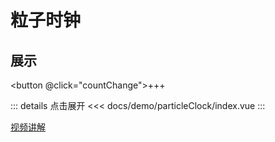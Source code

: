 # 粒子时钟

## 展示

<script setup>
import demo from "./index.vue"
import card from "./flipCard.vue"
import festivalCountdown from "./festivalCountdown.vue"
import {ref} from 'vue'
const refCount = ref(0)
const countChange = ()=>{
    refCount.value+=1
}
</script>

<card :total="8" :current="refCount"></card>
<button @click="countChange">+++</button>
<demo ></demo>
<festivalCountdown/>

::: details 点击展开
<<< docs/demo/particleClock/index.vue
:::

[视频讲解](https://www.douyin.com/video/7238231456416402748)
